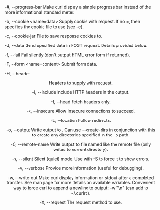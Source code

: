 -#, --progress-bar Make curl display a simple progress bar instead of the more informational standard meter.

-b, --cookie <name=data> Supply cookie with request. If no =, then specifies the cookie file to use (see -c).

-c, --cookie-jar <file name> File to save response cookies to.

-d, --data <data> Send specified data in POST request. Details provided below.

-f, --fail Fail silently (don't output HTML error form if returned).

-F, --form <name=content> Submit form data.

-H, --header <header> Headers to supply with request.

-i, --include Include HTTP headers in the output.

-I, --head Fetch headers only.

-k, --insecure Allow insecure connections to succeed.

-L, --location Follow redirects.

-o, --output <file> Write output to . Can use --create-dirs in conjunction with this to create any directories specified in the -o path.

-O, --remote-name Write output to file named like the remote file (only writes to current directory).

-s, --silent Silent (quiet) mode. Use with -S to force it to show errors.

-v, --verbose Provide more information (useful for debugging).

-w, --write-out <format> Make curl display information on stdout after a completed transfer. See man page for more details on available variables. Convenient way to force curl to append a newline to output: -w "\n" (can add to ~/.curlrc).

-X, --request The request method to use.
